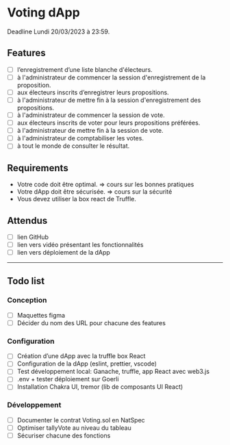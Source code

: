 # Voting dApp

Deadline Lundi 20/03/2023 à 23:59.

## Features

- [ ]  l’enregistrement d’une liste blanche d'électeurs.
- [ ]  à l'administrateur de commencer la session d'enregistrement de la proposition.
- [ ]  aux électeurs inscrits d’enregistrer leurs propositions.
- [ ]  à l'administrateur de mettre fin à la session d'enregistrement des propositions.
- [ ]  à l'administrateur de commencer la session de vote.
- [ ]  aux électeurs inscrits de voter pour leurs propositions préférées.
- [ ]  à l'administrateur de mettre fin à la session de vote.
- [ ]  à l'administrateur de comptabiliser les votes.
- [ ]  à tout le monde de consulter le résultat.

## Requirements

- Votre code doit être optimal. ⇒ cours sur les bonnes pratiques
- Votre dApp doit être sécurisée. ⇒ cours sur la sécurité
- Vous devez utiliser la box react de Truffle.

## Attendus

- [ ]  lien GitHub
- [ ]  lien vers vidéo présentant les fonctionnalités
- [ ]  lien vers déploiement de la dApp

---

## Todo list

### Conception

- [ ]  Maquettes figma
- [ ]  Décider du nom des URL pour chacune des features

### Configuration

- [ ]  Création d’une dApp avec la truffle box React
- [ ]  Configuration de la dApp (eslint, prettier, vscode)
- [ ]  Test développement local: Ganache, truffle, app React avec web3.js
- [ ]  .env + tester déploiement sur Goerli
- [ ]  Installation Chakra UI, tremor (lib de composants UI React)

### Développement

- [ ]  Documenter le contrat Voting.sol en NatSpec
- [ ]  Optimiser tallyVote au niveau du tableau
- [ ]  Sécuriser chacune des fonctions